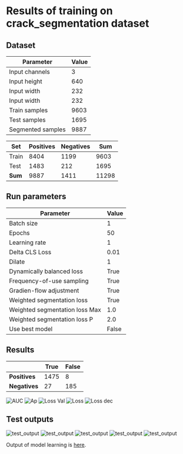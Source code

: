 # Results of training on crack_segmentation dataset

## Dataset

| Parameter         | Value       |
| -----------       | ----------- |
| Input channels    | 3           |
| Input height      | 640         |
| Input width       | 232         |
| Input width       | 232         |
| Train samples     | 9603        |
| Test samples      | 1695        |
| Segmented samples | 9887        |


| Set         | Positives   | Negatives   |  Sum        |
| ----------- | ----------- | ----------- | ----------- |
| Train       | 8404        | 1199        | 9603        |
| Test        | 1483        | 212         | 1695        |
| **Sum**     | 9887        | 1411        | 11298       |

## Run parameters
| Parameter                      | Value       |
| -----------                    | ----------- |
| Batch size                     | 1           |
| Epochs                         | 50          |
| Learning rate                  | 1           |
| Delta CLS Loss                 | 0.01        |
| Dilate                         | 1           |
| Dynamically balanced loss      | True        |
| Frequency-of-use sampling      | True        |
| Gradien-flow adjustment        | True        |
| Weighted segmentation loss     | True        |
| Weighted segmentation loss Max | 1.0         |
| Weighted segmentation loss P   | 2.0         |
| Use best model                 | False       |


## Results

|                  | True        | False       |
| -----------      | ----------- | ----------- |
| **Positives**    | 1475        | 8           |
| **Negatives**    | 27          | 185         |


![AUC](./auc.PNG)
![Ap](./ap.PNG)
![Loss Val](./loss_val.png)
![Loss](./loss.png)
![Loss dec](./loss_dec.png)

## Test outputs

![test_output](./test_outputs/0.000_result_195.jpg)
![test_output](./test_outputs/0.287_result_10.jpg)
![test_output](./test_outputs/0.789_result_1503.jpg)
![test_output](./test_outputs/0.999_result_2490.jpg)
![test_output](./test_outputs/1.000_result_2889.jpg)

Output of model learning is [here](./nohup.out).